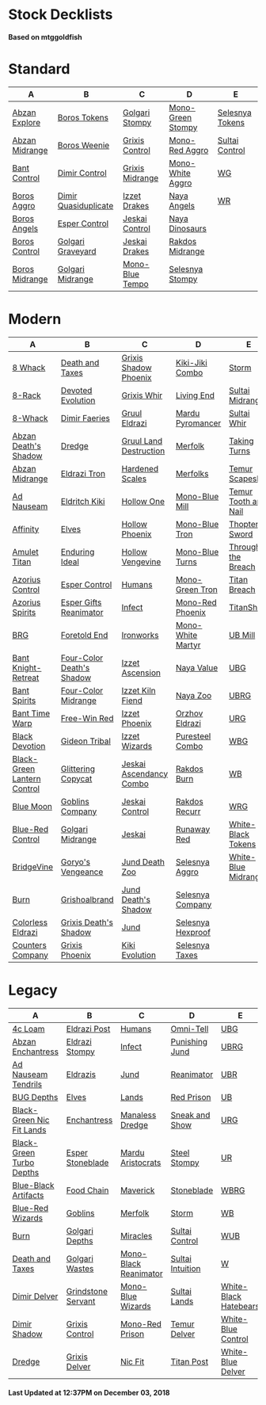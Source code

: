 # Stock Decklists
#### Based on mtggoldfish


# Standard

|                               A                                |                                     B                                      |                                C                                 |                                  D                                   |                                E                                 |
|----------------------------------------------------------------|----------------------------------------------------------------------------|------------------------------------------------------------------|----------------------------------------------------------------------|------------------------------------------------------------------|
|[Abzan Explore](./mtggoldfish/Standard/decks/Abzan_Explore.md)  |[Boros Tokens](./mtggoldfish/Standard/decks/Boros_Tokens.md)                |[Golgari Stompy](./mtggoldfish/Standard/decks/Golgari_Stompy.md)  |[Mono-Green Stompy](./mtggoldfish/Standard/decks/Mono-Green_Stompy.md)|[Selesnya Tokens](./mtggoldfish/Standard/decks/Selesnya_Tokens.md)|
|[Abzan Midrange](./mtggoldfish/Standard/decks/Abzan_Midrange.md)|[Boros Weenie](./mtggoldfish/Standard/decks/Boros_Weenie.md)                |[Grixis Control](./mtggoldfish/Standard/decks/Grixis_Control.md)  |[Mono-Red Aggro](./mtggoldfish/Standard/decks/Mono-Red_Aggro.md)      |[Sultai Control](./mtggoldfish/Standard/decks/Sultai_Control.md)  |
|[Bant Control](./mtggoldfish/Standard/decks/Bant_Control.md)    |[Dimir Control](./mtggoldfish/Standard/decks/Dimir_Control.md)              |[Grixis Midrange](./mtggoldfish/Standard/decks/Grixis_Midrange.md)|[Mono-White Aggro](./mtggoldfish/Standard/decks/Mono-White_Aggro.md)  |[WG](./mtggoldfish/Standard/decks/WG.md)                          |
|[Boros Aggro](./mtggoldfish/Standard/decks/Boros_Aggro.md)      |[Dimir Quasiduplicate](./mtggoldfish/Standard/decks/Dimir_Quasiduplicate.md)|[Izzet Drakes](./mtggoldfish/Standard/decks/Izzet_Drakes.md)      |[Naya Angels](./mtggoldfish/Standard/decks/Naya_Angels.md)            |[WR](./mtggoldfish/Standard/decks/WR.md)                          |
|[Boros Angels](./mtggoldfish/Standard/decks/Boros_Angels.md)    |[Esper Control](./mtggoldfish/Standard/decks/Esper_Control.md)              |[Jeskai Control](./mtggoldfish/Standard/decks/Jeskai_Control.md)  |[Naya Dinosaurs](./mtggoldfish/Standard/decks/Naya_Dinosaurs.md)      |                                                                  |
|[Boros Control](./mtggoldfish/Standard/decks/Boros_Control.md)  |[Golgari Graveyard](./mtggoldfish/Standard/decks/Golgari_Graveyard.md)      |[Jeskai Drakes](./mtggoldfish/Standard/decks/Jeskai_Drakes.md)    |[Rakdos Midrange](./mtggoldfish/Standard/decks/Rakdos_Midrange.md)    |                                                                  |
|[Boros Midrange](./mtggoldfish/Standard/decks/Boros_Midrange.md)|[Golgari Midrange](./mtggoldfish/Standard/decks/Golgari_Midrange.md)        |[Mono-Blue Tempo](./mtggoldfish/Standard/decks/Mono-Blue_Tempo.md)|[Selesnya Stompy](./mtggoldfish/Standard/decks/Selesnya_Stompy.md)    |                                                                  |


# Modern

|                                           A                                            |                                         B                                          |                                       C                                        |                                 D                                  |                                    E                                     |
|----------------------------------------------------------------------------------------|------------------------------------------------------------------------------------|--------------------------------------------------------------------------------|--------------------------------------------------------------------|--------------------------------------------------------------------------|
|[8 Whack](./mtggoldfish/Modern/decks/8_Whack.md)                                        |[Death and Taxes](./mtggoldfish/Modern/decks/Death_and_Taxes.md)                    |[Grixis Shadow Phoenix](./mtggoldfish/Modern/decks/Grixis_Shadow_Phoenix.md)    |[Kiki-Jiki Combo](./mtggoldfish/Modern/decks/Kiki-Jiki_Combo.md)    |[Storm](./mtggoldfish/Modern/decks/Storm.md)                              |
|[8-Rack](./mtggoldfish/Modern/decks/8-Rack.md)                                          |[Devoted Evolution](./mtggoldfish/Modern/decks/Devoted_Evolution.md)                |[Grixis Whir](./mtggoldfish/Modern/decks/Grixis_Whir.md)                        |[Living End](./mtggoldfish/Modern/decks/Living_End.md)              |[Sultai Midrange](./mtggoldfish/Modern/decks/Sultai_Midrange.md)          |
|[8-Whack](./mtggoldfish/Modern/decks/8-Whack.md)                                        |[Dimir Faeries](./mtggoldfish/Modern/decks/Dimir_Faeries.md)                        |[Gruul Eldrazi](./mtggoldfish/Modern/decks/Gruul_Eldrazi.md)                    |[Mardu Pyromancer](./mtggoldfish/Modern/decks/Mardu_Pyromancer.md)  |[Sultai Whir](./mtggoldfish/Modern/decks/Sultai_Whir.md)                  |
|[Abzan Death's Shadow](./mtggoldfish/Modern/decks/Abzan_Death's_Shadow.md)              |[Dredge](./mtggoldfish/Modern/decks/Dredge.md)                                      |[Gruul Land Destruction](./mtggoldfish/Modern/decks/Gruul_Land_Destruction.md)  |[Merfolk](./mtggoldfish/Modern/decks/Merfolk.md)                    |[Taking Turns](./mtggoldfish/Modern/decks/Taking_Turns.md)                |
|[Abzan Midrange](./mtggoldfish/Modern/decks/Abzan_Midrange.md)                          |[Eldrazi Tron](./mtggoldfish/Modern/decks/Eldrazi_Tron.md)                          |[Hardened Scales](./mtggoldfish/Modern/decks/Hardened_Scales.md)                |[Merfolks](./mtggoldfish/Modern/decks/Merfolks.md)                  |[Temur Scapeshift](./mtggoldfish/Modern/decks/Temur_Scapeshift.md)        |
|[Ad Nauseam](./mtggoldfish/Modern/decks/Ad_Nauseam.md)                                  |[Eldritch Kiki](./mtggoldfish/Modern/decks/Eldritch_Kiki.md)                        |[Hollow One](./mtggoldfish/Modern/decks/Hollow_One.md)                          |[Mono-Blue Mill](./mtggoldfish/Modern/decks/Mono-Blue_Mill.md)      |[Temur Tooth and Nail](./mtggoldfish/Modern/decks/Temur_Tooth_and_Nail.md)|
|[Affinity](./mtggoldfish/Modern/decks/Affinity.md)                                      |[Elves](./mtggoldfish/Modern/decks/Elves.md)                                        |[Hollow Phoenix](./mtggoldfish/Modern/decks/Hollow_Phoenix.md)                  |[Mono-Blue Tron](./mtggoldfish/Modern/decks/Mono-Blue_Tron.md)      |[Thopter Sword](./mtggoldfish/Modern/decks/Thopter_Sword.md)              |
|[Amulet Titan](./mtggoldfish/Modern/decks/Amulet_Titan.md)                              |[Enduring Ideal](./mtggoldfish/Modern/decks/Enduring_Ideal.md)                      |[Hollow Vengevine](./mtggoldfish/Modern/decks/Hollow_Vengevine.md)              |[Mono-Blue Turns](./mtggoldfish/Modern/decks/Mono-Blue_Turns.md)    |[Through the Breach](./mtggoldfish/Modern/decks/Through_the_Breach.md)    |
|[Azorius Control](./mtggoldfish/Modern/decks/Azorius_Control.md)                        |[Esper Control](./mtggoldfish/Modern/decks/Esper_Control.md)                        |[Humans](./mtggoldfish/Modern/decks/Humans.md)                                  |[Mono-Green Tron](./mtggoldfish/Modern/decks/Mono-Green_Tron.md)    |[Titan Breach](./mtggoldfish/Modern/decks/Titan_Breach.md)                |
|[Azorius Spirits](./mtggoldfish/Modern/decks/Azorius_Spirits.md)                        |[Esper Gifts Reanimator](./mtggoldfish/Modern/decks/Esper_Gifts_Reanimator.md)      |[Infect](./mtggoldfish/Modern/decks/Infect.md)                                  |[Mono-Red Phoenix](./mtggoldfish/Modern/decks/Mono-Red_Phoenix.md)  |[TitanShift](./mtggoldfish/Modern/decks/TitanShift.md)                    |
|[BRG](./mtggoldfish/Modern/decks/BRG.md)                                                |[Foretold End](./mtggoldfish/Modern/decks/Foretold_End.md)                          |[Ironworks](./mtggoldfish/Modern/decks/Ironworks.md)                            |[Mono-White Martyr](./mtggoldfish/Modern/decks/Mono-White_Martyr.md)|[UB Mill](./mtggoldfish/Modern/decks/UB_Mill.md)                          |
|[Bant Knight-Retreat](./mtggoldfish/Modern/decks/Bant_Knight-Retreat.md)                |[Four-Color Death's Shadow](./mtggoldfish/Modern/decks/Four-Color_Death's_Shadow.md)|[Izzet Ascension](./mtggoldfish/Modern/decks/Izzet_Ascension.md)                |[Naya Value](./mtggoldfish/Modern/decks/Naya_Value.md)              |[UBG](./mtggoldfish/Modern/decks/UBG.md)                                  |
|[Bant Spirits](./mtggoldfish/Modern/decks/Bant_Spirits.md)                              |[Four-Color Midrange](./mtggoldfish/Modern/decks/Four-Color_Midrange.md)            |[Izzet Kiln Fiend](./mtggoldfish/Modern/decks/Izzet_Kiln_Fiend.md)              |[Naya Zoo](./mtggoldfish/Modern/decks/Naya_Zoo.md)                  |[UBRG](./mtggoldfish/Modern/decks/UBRG.md)                                |
|[Bant Time Warp](./mtggoldfish/Modern/decks/Bant_Time_Warp.md)                          |[Free-Win Red](./mtggoldfish/Modern/decks/Free-Win_Red.md)                          |[Izzet Phoenix](./mtggoldfish/Modern/decks/Izzet_Phoenix.md)                    |[Orzhov Eldrazi](./mtggoldfish/Modern/decks/Orzhov_Eldrazi.md)      |[URG](./mtggoldfish/Modern/decks/URG.md)                                  |
|[Black Devotion](./mtggoldfish/Modern/decks/Black_Devotion.md)                          |[Gideon Tribal](./mtggoldfish/Modern/decks/Gideon_Tribal.md)                        |[Izzet Wizards](./mtggoldfish/Modern/decks/Izzet_Wizards.md)                    |[Puresteel Combo](./mtggoldfish/Modern/decks/Puresteel_Combo.md)    |[WBG](./mtggoldfish/Modern/decks/WBG.md)                                  |
|[Black-Green Lantern Control](./mtggoldfish/Modern/decks/Black-Green_Lantern_Control.md)|[Glittering Copycat](./mtggoldfish/Modern/decks/Glittering_Copycat.md)              |[Jeskai Ascendancy Combo](./mtggoldfish/Modern/decks/Jeskai_Ascendancy_Combo.md)|[Rakdos Burn](./mtggoldfish/Modern/decks/Rakdos_Burn.md)            |[WB](./mtggoldfish/Modern/decks/WB.md)                                    |
|[Blue Moon](./mtggoldfish/Modern/decks/Blue_Moon.md)                                    |[Goblins Company](./mtggoldfish/Modern/decks/Goblins_Company.md)                    |[Jeskai Control](./mtggoldfish/Modern/decks/Jeskai_Control.md)                  |[Rakdos Recurr](./mtggoldfish/Modern/decks/Rakdos_Recurr.md)        |[WRG](./mtggoldfish/Modern/decks/WRG.md)                                  |
|[Blue-Red Control](./mtggoldfish/Modern/decks/Blue-Red_Control.md)                      |[Golgari Midrange](./mtggoldfish/Modern/decks/Golgari_Midrange.md)                  |[Jeskai](./mtggoldfish/Modern/decks/Jeskai.md)                                  |[Runaway Red](./mtggoldfish/Modern/decks/Runaway_Red.md)            |[White-Black Tokens](./mtggoldfish/Modern/decks/White-Black_Tokens.md)    |
|[BridgeVine](./mtggoldfish/Modern/decks/BridgeVine.md)                                  |[Goryo's Vengeance](./mtggoldfish/Modern/decks/Goryo's_Vengeance.md)                |[Jund Death Zoo](./mtggoldfish/Modern/decks/Jund_Death_Zoo.md)                  |[Selesnya Aggro](./mtggoldfish/Modern/decks/Selesnya_Aggro.md)      |[White-Blue Midrange](./mtggoldfish/Modern/decks/White-Blue_Midrange.md)  |
|[Burn](./mtggoldfish/Modern/decks/Burn.md)                                              |[Grishoalbrand](./mtggoldfish/Modern/decks/Grishoalbrand.md)                        |[Jund Death's Shadow](./mtggoldfish/Modern/decks/Jund_Death's_Shadow.md)        |[Selesnya Company](./mtggoldfish/Modern/decks/Selesnya_Company.md)  |                                                                          |
|[Colorless Eldrazi](./mtggoldfish/Modern/decks/Colorless_Eldrazi.md)                    |[Grixis Death's Shadow](./mtggoldfish/Modern/decks/Grixis_Death's_Shadow.md)        |[Jund](./mtggoldfish/Modern/decks/Jund.md)                                      |[Selesnya Hexproof](./mtggoldfish/Modern/decks/Selesnya_Hexproof.md)|                                                                          |
|[Counters Company](./mtggoldfish/Modern/decks/Counters_Company.md)                      |[Grixis Phoenix](./mtggoldfish/Modern/decks/Grixis_Phoenix.md)                      |[Kiki Evolution](./mtggoldfish/Modern/decks/Kiki_Evolution.md)                  |[Selesnya Taxes](./mtggoldfish/Modern/decks/Selesnya_Taxes.md)      |                                                                          |


# Legacy

|                                         A                                          |                                  B                                   |                                     C                                      |                                D                                 |                                     E                                      |
|------------------------------------------------------------------------------------|----------------------------------------------------------------------|----------------------------------------------------------------------------|------------------------------------------------------------------|----------------------------------------------------------------------------|
|[4c Loam](./mtggoldfish/Legacy/decks/4c_Loam.md)                                    |[Eldrazi Post](./mtggoldfish/Legacy/decks/Eldrazi_Post.md)            |[Humans](./mtggoldfish/Legacy/decks/Humans.md)                              |[Omni-Tell](./mtggoldfish/Legacy/decks/Omni-Tell.md)              |[UBG](./mtggoldfish/Legacy/decks/UBG.md)                                    |
|[Abzan Enchantress](./mtggoldfish/Legacy/decks/Abzan_Enchantress.md)                |[Eldrazi Stompy](./mtggoldfish/Legacy/decks/Eldrazi_Stompy.md)        |[Infect](./mtggoldfish/Legacy/decks/Infect.md)                              |[Punishing Jund](./mtggoldfish/Legacy/decks/Punishing_Jund.md)    |[UBRG](./mtggoldfish/Legacy/decks/UBRG.md)                                  |
|[Ad Nauseam Tendrils](./mtggoldfish/Legacy/decks/Ad_Nauseam_Tendrils.md)            |[Eldrazis](./mtggoldfish/Legacy/decks/Eldrazis.md)                    |[Jund](./mtggoldfish/Legacy/decks/Jund.md)                                  |[Reanimator](./mtggoldfish/Legacy/decks/Reanimator.md)            |[UBR](./mtggoldfish/Legacy/decks/UBR.md)                                    |
|[BUG Depths](./mtggoldfish/Legacy/decks/BUG_Depths.md)                              |[Elves](./mtggoldfish/Legacy/decks/Elves.md)                          |[Lands](./mtggoldfish/Legacy/decks/Lands.md)                                |[Red Prison](./mtggoldfish/Legacy/decks/Red_Prison.md)            |[UB](./mtggoldfish/Legacy/decks/UB.md)                                      |
|[Black-Green Nic Fit Lands](./mtggoldfish/Legacy/decks/Black-Green_Nic_Fit_Lands.md)|[Enchantress](./mtggoldfish/Legacy/decks/Enchantress.md)              |[Manaless Dredge](./mtggoldfish/Legacy/decks/Manaless_Dredge.md)            |[Sneak and Show](./mtggoldfish/Legacy/decks/Sneak_and_Show.md)    |[URG](./mtggoldfish/Legacy/decks/URG.md)                                    |
|[Black-Green Turbo Depths](./mtggoldfish/Legacy/decks/Black-Green_Turbo_Depths.md)  |[Esper Stoneblade](./mtggoldfish/Legacy/decks/Esper_Stoneblade.md)    |[Mardu Aristocrats](./mtggoldfish/Legacy/decks/Mardu_Aristocrats.md)        |[Steel Stompy](./mtggoldfish/Legacy/decks/Steel_Stompy.md)        |[UR](./mtggoldfish/Legacy/decks/UR.md)                                      |
|[Blue-Black Artifacts](./mtggoldfish/Legacy/decks/Blue-Black_Artifacts.md)          |[Food Chain](./mtggoldfish/Legacy/decks/Food_Chain.md)                |[Maverick](./mtggoldfish/Legacy/decks/Maverick.md)                          |[Stoneblade](./mtggoldfish/Legacy/decks/Stoneblade.md)            |[WBRG](./mtggoldfish/Legacy/decks/WBRG.md)                                  |
|[Blue-Red Wizards](./mtggoldfish/Legacy/decks/Blue-Red_Wizards.md)                  |[Goblins](./mtggoldfish/Legacy/decks/Goblins.md)                      |[Merfolk](./mtggoldfish/Legacy/decks/Merfolk.md)                            |[Storm](./mtggoldfish/Legacy/decks/Storm.md)                      |[WB](./mtggoldfish/Legacy/decks/WB.md)                                      |
|[Burn](./mtggoldfish/Legacy/decks/Burn.md)                                          |[Golgari Depths](./mtggoldfish/Legacy/decks/Golgari_Depths.md)        |[Miracles](./mtggoldfish/Legacy/decks/Miracles.md)                          |[Sultai Control](./mtggoldfish/Legacy/decks/Sultai_Control.md)    |[WUB](./mtggoldfish/Legacy/decks/WUB.md)                                    |
|[Death and Taxes](./mtggoldfish/Legacy/decks/Death_and_Taxes.md)                    |[Golgari Wastes](./mtggoldfish/Legacy/decks/Golgari_Wastes.md)        |[Mono-Black Reanimator](./mtggoldfish/Legacy/decks/Mono-Black_Reanimator.md)|[Sultai Intuition](./mtggoldfish/Legacy/decks/Sultai_Intuition.md)|[W](./mtggoldfish/Legacy/decks/W.md)                                        |
|[Dimir Delver](./mtggoldfish/Legacy/decks/Dimir_Delver.md)                          |[Grindstone Servant](./mtggoldfish/Legacy/decks/Grindstone_Servant.md)|[Mono-Blue Wizards](./mtggoldfish/Legacy/decks/Mono-Blue_Wizards.md)        |[Sultai Lands](./mtggoldfish/Legacy/decks/Sultai_Lands.md)        |[White-Black Hatebears](./mtggoldfish/Legacy/decks/White-Black_Hatebears.md)|
|[Dimir Shadow](./mtggoldfish/Legacy/decks/Dimir_Shadow.md)                          |[Grixis Control](./mtggoldfish/Legacy/decks/Grixis_Control.md)        |[Mono-Red Prison](./mtggoldfish/Legacy/decks/Mono-Red_Prison.md)            |[Temur Delver](./mtggoldfish/Legacy/decks/Temur_Delver.md)        |[White-Blue Control](./mtggoldfish/Legacy/decks/White-Blue_Control.md)      |
|[Dredge](./mtggoldfish/Legacy/decks/Dredge.md)                                      |[Grixis Delver](./mtggoldfish/Legacy/decks/Grixis_Delver.md)          |[Nic Fit](./mtggoldfish/Legacy/decks/Nic_Fit.md)                            |[Titan Post](./mtggoldfish/Legacy/decks/Titan_Post.md)            |[White-Blue Delver](./mtggoldfish/Legacy/decks/White-Blue_Delver.md)        |



#### Last Updated at 12:37PM on December 03, 2018